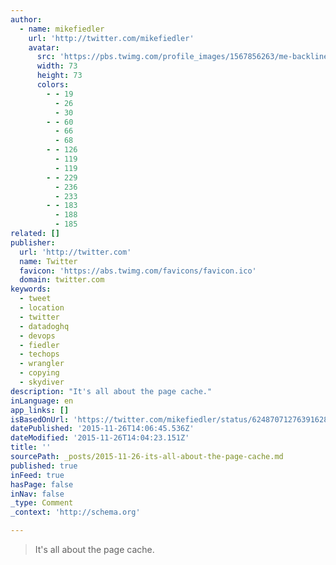 ```yaml
---
author:
  - name: mikefiedler
    url: 'http://twitter.com/mikefiedler'
    avatar:
      src: 'https://pbs.twimg.com/profile_images/1567856263/me-backline-outside-crop_bigger.jpg'
      width: 73
      height: 73
      colors:
        - - 19
          - 26
          - 30
        - - 60
          - 66
          - 68
        - - 126
          - 119
          - 119
        - - 229
          - 236
          - 233
        - - 183
          - 188
          - 185
related: []
publisher:
  url: 'http://twitter.com'
  name: Twitter
  favicon: 'https://abs.twimg.com/favicons/favicon.ico'
  domain: twitter.com
keywords:
  - tweet
  - location
  - twitter
  - datadoghq
  - devops
  - fiedler
  - techops
  - wrangler
  - copying
  - skydiver
description: "It's all about the page cache."
inLanguage: en
app_links: []
isBasedOnUrl: 'https://twitter.com/mikefiedler/status/624870712763916288'
datePublished: '2015-11-26T14:06:45.536Z'
dateModified: '2015-11-26T14:04:23.151Z'
title: ''
sourcePath: _posts/2015-11-26-its-all-about-the-page-cache.md
published: true
inFeed: true
hasPage: false
inNav: false
_type: Comment
_context: 'http://schema.org'

---
```

> It's all about the page cache&period;